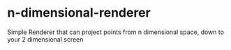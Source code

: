 # n-dimensional-renderer
Simple Renderer that can project points from n dimensional space, down to your 2 dimensional screen
